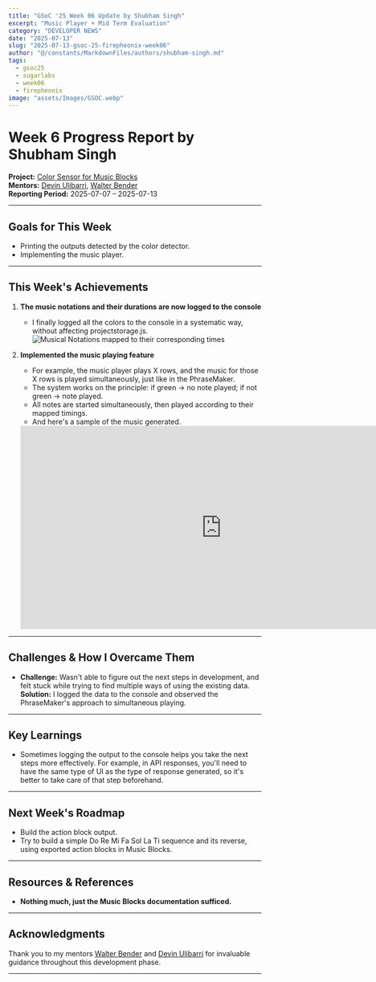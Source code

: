 ```yaml
---
title: "GSoC '25 Week 06 Update by Shubham Singh"
excerpt: "Music Player + Mid Term Evaluation"
category: "DEVELOPER NEWS"
date: "2025-07-13"
slug: "2025-07-13-gsoc-25-firepheonix-week06"
author: "@/constants/MarkdownFiles/authors/shubham-singh.md"
tags:   
  - gsoc25
  - sugarlabs
  - week06
  - firepheonix
image: "assets/Images/GSOC.webp"
---
```


<!-- markdownlint-disable -->

# Week 6 Progress Report by Shubham Singh

**Project:** [Color Sensor for Music Blocks](https://github.com/sugarlabs/musicblocks/issues/4537)  
**Mentors:** [Devin Ulibarri](https://github.com/pikurasa), [Walter Bender](https://github.com/walterbender)  
**Reporting Period:** 2025-07-07 – 2025-07-13

---


## Goals for This Week

- Printing the outputs detected by the color detector.
- Implementing the music player.

---

## This Week's Achievements

1. **The music notations and their durations are now logged to the console**  
   - I finally logged all the colors to the console in a systematic way, without affecting projectstorage.js.
        ![Musical Notations mapped to their corresponding times](https://i.ibb.co/yFLF1fSS/Music-Blocks-Google-Chrome-18-07-2025-14-23-07.webp)


2. **Implemented the music playing feature**  
   - For example, the music player plays X rows, and the music for those X rows is played simultaneously, just like in the PhraseMaker.
   - The system works on the principle: if green → no note played; if not green → note played.
   - All notes are started simultaneously, then played according to their mapped timings.
   - And here's a sample of the music generated.

    <iframe width="800" height="405" src="https://www.youtube.com/embed/ySjvYi936tg?si=FxZQn19AiLRixlpM" title="YouTube video player" frameborder="0" allow="accelerometer; autoplay; clipboard-write; encrypted-media; gyroscope; picture-in-picture; web-share" referrerpolicy="strict-origin-when-cross-origin" allowfullscreen></iframe>


---

## Challenges & How I Overcame Them

- **Challenge:** Wasn't able to figure out the next steps in development, and felt stuck while trying to find multiple ways of using the existing data.   
  **Solution:** I logged the data to the console and observed the PhraseMaker's approach to simultaneous playing.

---

## Key Learnings

- Sometimes logging the output to the console helps you take the next steps more effectively. For example, in API responses, you'll need to have the same type of UI as the type of response generated, so it's better to take care of that step beforehand.

---

## Next Week's Roadmap

- Build the action block output.
- Try to build a simple Do Re Mi Fa Sol La Ti sequence and its reverse, using exported action blocks in Music Blocks.

---

## Resources & References

- **Nothing much, just the Music Blocks documentation sufficed.**

---

## Acknowledgments

Thank you to my mentors [Walter Bender](https://github.com/walterbender) and [Devin Ulibarri](https://github.com/pikurasa) for invaluable guidance throughout this development phase. 

---